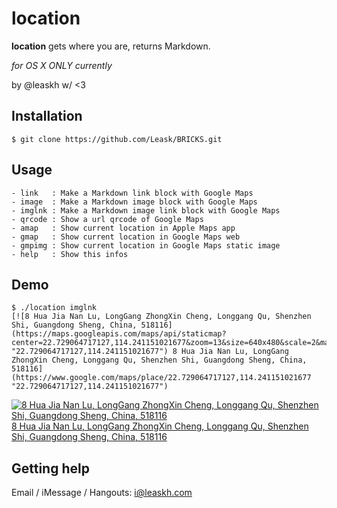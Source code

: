location
========

**location** gets where you are, returns Markdown.

*for OS X ONLY currently*

by @leaskh w/ <3

## Installation

```
$ git clone https://github.com/Leask/BRICKS.git
```

## Usage

```
- link   : Make a Markdown link block with Google Maps
- image  : Make a Markdown image block with Google Maps
- imglnk : Make a Markdown image link block with Google Maps
- qrcode : Show a url qrcode of Google Maps
- amap   : Show current location in Apple Maps app
- gmap   : Show current location in Google Maps web
- gmpimg : Show current location in Google Maps static image
- help   : Show this infos
```

## Demo

```
$ ./location imglnk 
[![8 Hua Jia Nan Lu, LongGang ZhongXin Cheng, Longgang Qu, Shenzhen Shi, Guangdong Sheng, China, 518116](https://maps.googleapis.com/maps/api/staticmap?center=22.729064717127,114.241151021677&zoom=13&size=640x480&scale=2&markers=|22.729064717127,114.241151021677 "22.729064717127,114.241151021677") 8 Hua Jia Nan Lu, LongGang ZhongXin Cheng, Longgang Qu, Shenzhen Shi, Guangdong Sheng, China, 518116](https://www.google.com/maps/place/22.729064717127,114.241151021677 "22.729064717127,114.241151021677")
```

[![8 Hua Jia Nan Lu, LongGang ZhongXin Cheng, Longgang Qu, Shenzhen Shi, Guangdong Sheng, China, 518116](https://maps.googleapis.com/maps/api/staticmap?center=22.729064717127,114.241151021677&zoom=13&size=640x480&scale=2&markers=|22.729064717127,114.241151021677 "22.729064717127,114.241151021677") 8 Hua Jia Nan Lu, LongGang ZhongXin Cheng, Longgang Qu, Shenzhen Shi, Guangdong Sheng, China, 518116](https://www.google.com/maps/place/22.729064717127,114.241151021677 "22.729064717127,114.241151021677")

## Getting help

Email / iMessage / Hangouts: i@leaskh.com


